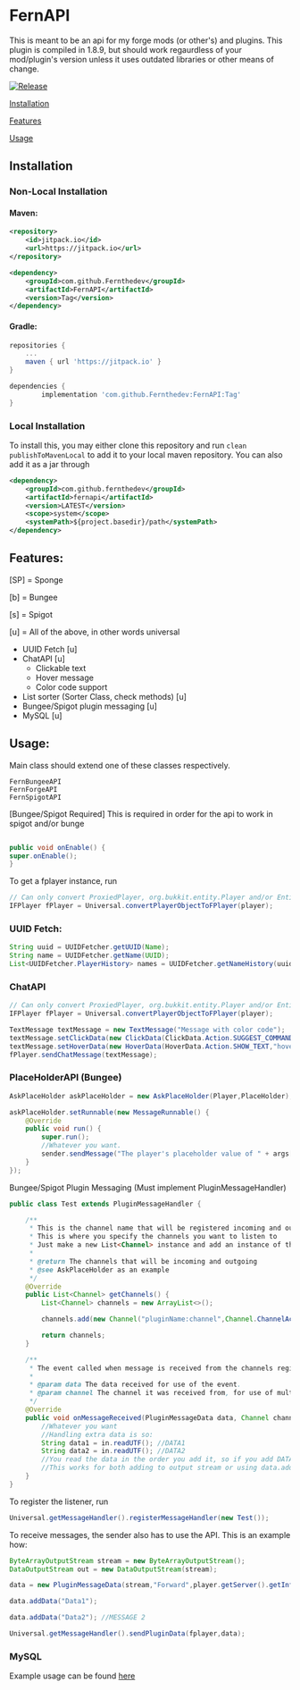 # FernAPI
This is meant to be an api for my forge mods (or other's) and plugins. This plugin is compiled in 1.8.9, but should work regaurdless of your mod/plugin's version unless it uses outdated libraries or other means of change.

[![Release](https://jitpack.io/v/Fernthedev/FernAPI.svg)](https://jitpack.io/#Fernthedev/FernAPI)

[Installation](https://github.com/Fernthedev/FernAPI#installation)

[Features](https://github.com/Fernthedev/FernAPI#features)

[Usage](https://github.com/Fernthedev/FernAPI#usage)

## Installation

### Non-Local Installation
#### Maven:
```xml
<repository>
    <id>jitpack.io</id>
    <url>https://jitpack.io</url>
</repository>
```

```xml
<dependency>
    <groupId>com.github.Fernthedev</groupId>
    <artifactId>FernAPI</artifactId>
    <version>Tag</version>
</dependency>
```

#### Gradle:
```gradle
repositories {
    ...
    maven { url 'https://jitpack.io' }
}
```

```gradle
dependencies {
        implementation 'com.github.Fernthedev:FernAPI:Tag'
}
```

### Local Installation
To install this, you may either clone this repository and run 
`clean publishToMavenLocal` to add it to your local maven repository. You can also add it as a jar through 
```xml
<dependency>
    <groupId>com.github.fernthedev</groupId>
    <artifactId>fernapi</artifactId>
    <version>LATEST</version>
    <scope>system</scope>
    <systemPath>${project.basedir}/path</systemPath>
</dependency>
```

## Features:
[SP] = Sponge

[b] = Bungee

[s] = Spigot

[u] = All of the above, in other words universal

- UUID Fetch [u]
- ChatAPI [u]
  - Clickable text
  - Hover message
  - Color code support
- List sorter (Sorter Class, check methods) [u]
- Bungee/Spigot plugin messaging [u]
- MySQL [u]

## Usage:
Main class should extend one of these classes respectively.
```
FernBungeeAPI
FernForgeAPI
FernSpigotAPI
```
[Bungee/Spigot Required] This is required in order for the api to work in spigot and/or bunge
```java

public void onEnable() {
super.onEnable();
}
```

To get a fplayer instance, run 
```java
// Can only convert ProxiedPlayer, org.bukkit.entity.Player and/or EntityPlayer
IFPlayer fPlayer = Universal.convertPlayerObjectToFPlayer(player);
```

### UUID Fetch:
```java
String uuid = UUIDFetcher.getUUID(Name);
String name = UUIDFetcher.getName(UUID);
List<UUIDFetcher.PlayerHistory> names = UUIDFetcher.getNameHistory(uuidPlayer);
```

### ChatAPI
```java
// Can only convert ProxiedPlayer, org.bukkit.entity.Player and/or EntityPlayer
IFPlayer fPlayer = Universal.convertPlayerObjectToFPlayer(player);

TextMessage textMessage = new TextMessage("Message with color code");
textMessage.setClickData(new ClickData(ClickData.Action.SUGGEST_COMMAND,"/example"));
textMessage.setHoverData(new HoverData(HoverData.Action.SHOW_TEXT,"hover text with color code"));
fPlayer.sendChatMessage(textMessage);
```

### PlaceHolderAPI (Bungee)
```java
AskPlaceHolder askPlaceHolder = new AskPlaceHolder(Player,PlaceHolder);

askPlaceHolder.setRunnable(new MessageRunnable() {
    @Override
    public void run() {
        super.run();
        //Whatever you want.
        sender.sendMessage("The player's placeholder value of " + args[1] + " is " + askPlaceHolder.getPlaceHolderResult());
    }
});
```

Bungee/Spigot Plugin Messaging (Must implement PluginMessageHandler)
```java
public class Test extends PluginMessageHandler {

    /**
     * This is the channel name that will be registered incoming and outcoming
     * This is where you specify the channels you want to listen to
     * Just make a new List<Channel> instance and add an instance of the channel accordingly.
     *
     * @return The channels that will be incoming and outgoing
     * @see AskPlaceHolder as an example
     */
    @Override
    public List<Channel> getChannels() {
        List<Channel> channels = new ArrayList<>();

        channels.add(new Channel("pluginName:channel",Channel.ChannelAction.BOTH));

        return channels;
    }

    /**
     * The event called when message is received from the channels registered
     *
     * @param data The data received for use of the event.
     * @param channel The channel it was received from, for use of multiple channels in one listener
     */
    @Override
    public void onMessageReceived(PluginMessageData data, Channel channel) {
        //Whatever you want
        //Handling extra data is so:
        String data1 = in.readUTF(); //DATA1
        String data2 = in.readUTF(); //DATA2
        //You read the data in the order you add it, so if you add DATA1 first, you read it first, then second DATA2 etc.
        //This works for both adding to output stream or using data.addData();
    }
}
```
To register the listener, run 
```java
Universal.getMessageHandler().registerMessageHandler(new Test());
```
To receive messages, the sender also has to use the API. This is an example how:
```java
ByteArrayOutputStream stream = new ByteArrayOutputStream();
DataOutputStream out = new DataOutputStream(stream);

data = new PluginMessageData(stream,"Forward",player.getServer().getInfo().getName(),Sub channel such as "Channel1",Channel you defined in your getChannels() method "pluginName:channel");

data.addData("Data1");

data.addData("Data2"); //MESSAGE 2

Universal.getMessageHandler().sendPluginData(fplayer,data);
```

### MySQL
Example usage can be found [here](https://github.com/Fernthedev/FernAPI/tree/master/fernapi-common/src/main/java/com/github/fernthedev/fernapi/universal/examples)
